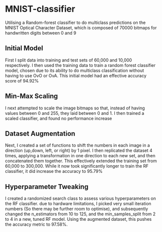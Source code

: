 # MNIST-classifier
Utilising a Random-forest classifier to do multiclass predictions on the MNIST Optical Character Dataset, which is composed of 70000 bitmaps for handwritten digits between 0 and 9
## Initial Model
First I split data into training and test sets of 60,000 and 10,000 respectively. I then used the training data to train a random forest classifier model, chosen due to its ability to do multiclass classification without having to use OvO or OvA. This initial model had an effective accuracy score of 94.92%
## Min-Max Scaling
I next attempted to scale the image bitmaps so that, instead of having values between 0 and 255, they laid between 0 and 1. I then trained a scaled classifier, and found no performance increase
## Dataset Augmentation
Next, I created a set of functions to shift the numbers in each image in a direction (up,down, left, or right) by 1 pixel. I then replicated the dataset 4 times, applying a transformation in one direction to each new set, and then concatenated them together. This effectively extended the training set from 60,000 to 300,000. While it now took significantly longer to train the RF classifier, it did increase the accuracy to 95.79%
## Hyperparameter Tweaking
I created a randomized search class to assess various hyperparameters on the RF classifier. due to hardware limitations, I picked very small iteration numbers (So there may be further room to optimise), and subsequently changed the n_estimators from 10 to 125, and the min_samples_split from 2 to 4 in a new, tuned RF model. Using the augmented dataset, this pushes the accuracy metric to 97.58%.
